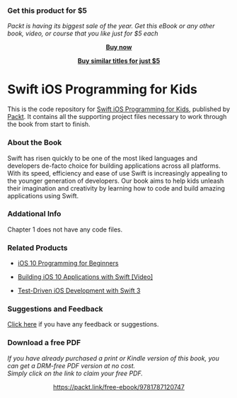 
### Get this product for $5

<i>Packt is having its biggest sale of the year. Get this eBook or any other book, video, or course that you like just for $5 each</i>


<b><p align='center'>[Buy now](https://packt.link/9781787120747)</p></b>


<b><p align='center'>[Buy similar titles for just $5](https://subscription.packtpub.com/search)</p></b>


# Swift iOS Programming for Kids

This is the code repository for [Swift iOS Programming for Kids](https://www.packtpub.com/application-development/swift-3-programming-kids?utm_source=github&utm_medium=repository&utm_campaign=9781787120747), published by [Packt](www.packtpub.com). It contains all the supporting project files necessary to work through the book from start to finish.

### About the Book

Swift has risen quickly to be one of the most liked languages and developers de-facto choice for building applications across all platforms. With its speed, efficiency and ease of use Swift is increasingly appealing to the younger generation of developers. Our book aims to help kids unleash their imagination and creativity by learning how to code and build amazing applications using Swift.

### Addational Info

Chapter 1 does not have any code files.

### Related Products

* [iOS 10 Programming for Beginners](https://www.packtpub.com/application-development/ios-10-programming-beginners?utm_source=github&utm_medium=repository&utm_campaign=9781786464507)

* [Building iOS 10 Applications with Swift [Video]](https://www.packtpub.com/application-development/building-ios-10-applications-swift-video?utm_source=github&utm_medium=repository&utm_campaign=9781785880988)

* [Test-Driven iOS Development with Swift 3](https://www.packtpub.com/application-development/test-driven-ios-development-swift-3?utm_source=github&utm_medium=repository&utm_campaign=9781787129078)

### Suggestions and Feedback

[Click here](https://docs.google.com/forms/d/e/1FAIpQLSe5qwunkGf6PUvzPirPDtuy1Du5Rlzew23UBp2S-P3wB-GcwQ/viewform) if you have any feedback or suggestions.
### Download a free PDF

 <i>If you have already purchased a print or Kindle version of this book, you can get a DRM-free PDF version at no cost.<br>Simply click on the link to claim your free PDF.</i>
<p align="center"> <a href="https://packt.link/free-ebook/9781787120747">https://packt.link/free-ebook/9781787120747 </a> </p>